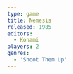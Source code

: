 ```yaml
---
type: game
title: Nemesis
released: 1985
editors: 
  - Konami
players: 2
genres:
  - 'Shoot Them Up'
---
```


